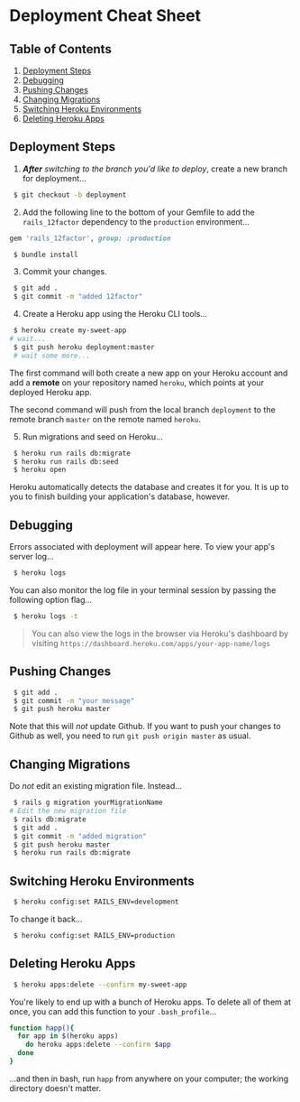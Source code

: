 # Deployment Cheat Sheet

## Table of Contents

  1. [Deployment Steps](#deployment-steps)
  2. [Debugging](#debugging)
  3. [Pushing Changes](#pushing-changes)
  4. [Changing Migrations](#changing-steps)
  5. [Switching Heroku Environments](#switching-heroku-environments)
  6. [Deleting Heroku Apps](#deleting-heroku-apps)

## Deployment Steps

1. *__After__ switching to the branch you'd like to deploy*, create a new branch for deployment...

```bash
 $ git checkout -b deployment
```

2. Add the following line to the bottom of your Gemfile to add the `rails_12factor` dependency to the `production` environment...

```rb
gem 'rails_12factor', group: :production
```

```bash
 $ bundle install
```

3. Commit your changes.

```bash
 $ git add .
 $ git commit -m "added 12factor"
```

4. Create a Heroku app using the Heroku CLI tools...

```bash
 $ heroku create my-sweet-app
# wait...
 $ git push heroku deployment:master
 # wait some more...
```

The first command will both create a new app on your Heroku account and add a **remote** on your repository named `heroku`, which points at your deployed Heroku app.

The second command will push from the local branch `deployment` to the remote branch `master` on the remote named `heroku`.

5. Run migrations and seed on Heroku...

```bash
 $ heroku run rails db:migrate
 $ heroku run rails db:seed
 $ heroku open
```

Heroku automatically detects the database and creates it for you. It is up to you to finish building your application's database, however.

## Debugging

Errors associated with deployment will appear here. To view your app's server log...

```bash
 $ heroku logs
```

You can also monitor the log file in your terminal session by passing the following option flag...

```bash
 $ heroku logs -t
```

> You can also view the logs in the browser via Heroku's dashboard by visiting `https://dashboard.heroku.com/apps/your-app-name/logs`

## Pushing Changes

```bash
 $ git add .
 $ git commit -m "your message"
 $ git push heroku master
```

Note that this will *not* update Github. If you want to push your changes to Github as well, you need to run `git push origin master` as usual.

## Changing Migrations

Do *not* edit an existing migration file. Instead...

```bash
 $ rails g migration yourMigrationName
# Edit the new migration file
 $ rails db:migrate
 $ git add .
 $ git commit -m "added migration"
 $ git push heroku master
 $ heroku run rails db:migrate
```

## Switching Heroku Environments

```bash
 $ heroku config:set RAILS_ENV=development
```

To change it back...

```bash
 $ heroku config:set RAILS_ENV=production
```

## Deleting Heroku Apps

```sh
 $ heroku apps:delete --confirm my-sweet-app
```

You're likely to end up with a bunch of Heroku apps. To delete all of them at once, you can add this function to your `.bash_profile`...

```sh
function happ(){
  for app in $(heroku apps)
    do heroku apps:delete --confirm $app
  done
}
```

...and then in bash, run `happ` from anywhere on your computer; the working directory doesn't matter.
